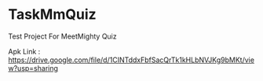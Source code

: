 # TaskMmQuiz
Test Project For MeetMighty Quiz

Apk Link : https://drive.google.com/file/d/1CINTddxFbfSacQrTk1kHLbNVJKg9bMKt/view?usp=sharing
